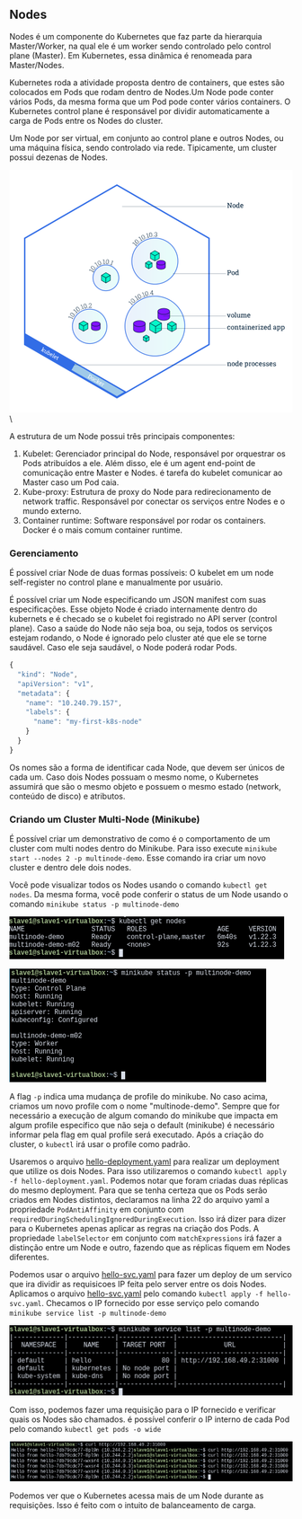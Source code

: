 ## Nodes

Nodes é um componente do Kubernetes que faz parte da hierarquia Master/Worker, na qual ele é um worker sendo controlado pelo control plane (Master). Em Kubernetes, essa dinâmica é renomeada para Master/Nodes.
 
Kubernetes roda a atividade proposta dentro de containers, que estes são colocados em Pods que rodam dentro de Nodes.Um Node pode conter  vários Pods, da mesma forma que um Pod pode conter vários containers. O Kubernetes control plane é responsável por dividir automaticamente a carga de Pods entre os Nodes do cluster.
 
Um Node por ser virtual, em conjunto ao control plane e outros Nodes, ou uma máquina física, sendo controlado via rede. Tipicamente, um cluster possui dezenas de Nodes.

![primeira imagem](https://raw.githubusercontent.com/Numb4r/KubernetesTutorial/master/images/module_03_nodes.svg "a" )\

A estrutura de um Node possui três principais componentes:
 
1. Kubelet: Gerenciador principal do Node, responsável por orquestrar os Pods atribuídos a ele. Além disso, ele é um agent end-point de comunicação entre Master e Nodes. é tarefa do kubelet comunicar ao Master caso um Pod caia.
2. Kube-proxy: Estrutura de proxy do Node para redirecionamento de network traffic. Responsável por conectar os serviços entre Nodes e o mundo externo.
3. Container runtime: Software responsável por rodar os containers. Docker é o mais comum container runtime.


### Gerenciamento 

É possível criar Node de duas formas possíveis: O kubelet em um  node self-register no control plane e manualmente por usuário.
 
É possível criar um Node especificando um JSON manifest com suas especificações. Esse objeto Node é criado internamente  dentro do kubernets e é checado se o kubelet foi registrado no API server (control plane). Caso a saúde do Node não seja boa, ou seja, todos os serviços estejam rodando, o Node é ignorado pelo cluster até que ele se torne saudável. Caso ele seja saudável, o Node poderá rodar Pods.


``` javascript
{
  "kind": "Node",
  "apiVersion": "v1",
  "metadata": {
    "name": "10.240.79.157",
    "labels": {
      "name": "my-first-k8s-node"
    }
  }
}
```

Os nomes são a forma de identificar cada Node, que devem ser únicos de cada um. Caso dois Nodes possuam o mesmo nome, o Kubernetes assumirá que são o mesmo objeto e possuem o mesmo estado (network, conteúdo de disco) e atributos.
 

### Criando um Cluster Multi-Node (Minikube)

É possível criar um demonstrativo de como é o comportamento de um cluster com multi nodes dentro do Minikube. Para isso execute ``minikube start --nodes 2 -p multinode-demo``. Esse comando ira criar um novo cluster e dentro dele dois nodes.
 
Você pode visualizar todos os Nodes usando o comando ``kubectl get nodes``. Da mesma forma, você pode conferir o status de um Node usando o comando ``minikube status -p multinode-demo``


![kubectl get nodes](https://raw.githubusercontent.com/Numb4r/KubernetesTutorial/master/images/2022-01-06_10:34:36.png)

![minikube status -p multinode-demo](https://raw.githubusercontent.com/Numb4r/KubernetesTutorial/master/images/2022-01-06_10:37:36.png)


A flag ``-p`` indica uma mudança de profile do minikube. No caso acima, criamos um novo profile com o nome "multinode-demo". Sempre que for necessário a execução de algum comando do minikube que impacta em algum profile específico que não seja o default (minikube) é necessário informar pela flag em qual profile será executado. Após a criação do cluster, o ``kubectl`` irá usar o profile como padrão.
 
Usaremos o arquivo [hello-deployment.yaml](https://raw.githubusercontent.com/Numb4r/KubernetesTutorial/master/code/hello-deployment.yaml) para realizar um deployment que utilize os dois Nodes. Para isso utilizaremos o comando ``kubectl apply -f hello-deployment.yaml``. Podemos notar que foram criadas duas réplicas do mesmo deployment. Para que se tenha certeza que os Pods serão criados em Nodes distintos, declaramos na linha 22 do arquivo yaml a propriedade ``PodAntiAffinity`` em conjunto com ``requiredDuringSchedulingIgnoredDuringExecution``. Isso irá dizer para dizer para o Kubernetes apenas aplicar as regras na criação dos Pods. A propriedade ``labelSelector`` em conjunto com ``matchExpressions`` irá fazer a distinção entre um Node e outro, fazendo que as réplicas fiquem em Nodes diferentes.
 
Podemos usar o arquivo [hello-svc.yaml](https://raw.githubusercontent.com/Numb4r/KubernetesTutorial/master/code/hello-svc.yaml) para fazer um deploy de um servico que ira dividir as requisicoes IP feita pelo server entre os dois Nodes. Aplicamos o arquivo [hello-svc.yaml](https://raw.githubusercontent.com/Numb4r/KubernetesTutorial/master/code/hello-svc.yaml) pelo comando ``kubectl apply -f hello-svc.yaml``. Checamos o IP fornecido por esse serviço pelo comando ``minikube service list -p multinode-demo``


![minikube service list -p multinode-demo](https://raw.githubusercontent.com/Numb4r/KubernetesTutorial/master/images/2022-01-06_15:36:24.png)

Com isso, podemos fazer uma requisição para o IP fornecido e verificar quais os Nodes são chamados. é possível conferir o IP interno de cada Pod pelo comando ``kubectl get pods -o wide``
 
![Teste de intercalabilidade entre Nodes](https://raw.githubusercontent.com/Numb4r/KubernetesTutorial/master/images/2022-01-06_15:38:44.png)
 
Podemos ver que o Kubernetes acessa mais de um Node durante as requisições. Isso é feito com o intuito de balanceamento de carga.
